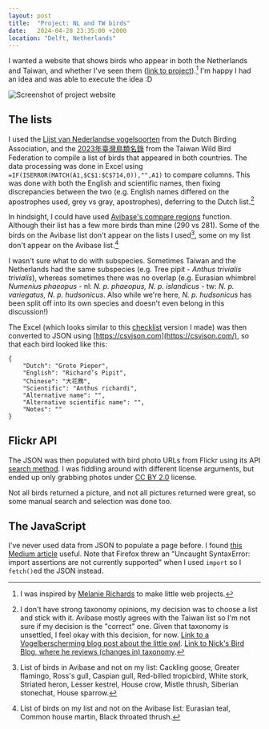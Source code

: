 ```yaml
---
layout: post
title:  "Project: NL and TW birds"
date:   2024-04-28 23:35:00 +2000
location: "Delft, Netherlands"
---
```


I wanted a website that shows birds who appear in both the Netherlands and Taiwan, and whether I've seen them ([link to project](https://birds.liliansung.com/)).[^1] I'm happy I had an idea and was able to execute the idea :D

![Screenshot of project website](https://www.liliansung.com/assets/img/2024-bird-project.png)

## The lists
I used the [Lijst van Nederlandse vogelsoorten](https://www.dutchavifauna.nl/page/1208/lijst_van_nederlandse_vogelsoorten) from the Dutch Birding Association, and the [2023年臺灣鳥類名錄](https://www.bird.org.tw/basicpage/87) from the Taiwan Wild Bird Federation to compile a list of birds that appeared in both countries. The data processing was done in Excel using `=IF(ISERROR(MATCH(A1,$C$1:$C$714,0)),"",A1)` to compare columns. This was done with both the English and scientific names, then fixing discrepancies between the two (e.g. English names differed on the apostrophes used, grey vs gray, apostrophes), deferring to the Dutch list.[^2]

In hindsight, I could have used [Avibase's compare regions](https://avibase.bsc-eoc.org/compare_regions.jsp?region=nl&region2=TW&list=clements&method=3) function. Although their list has a few more birds than mine (290 vs 281). Some of the birds on the Avibase list don't appear on the lists I used[^3], some on my list don't appear on the Avibase list.[^4]

I wasn't sure what to do with subspecies. Sometimes Taiwan and the Netherlands had the same subspecies (e.g. Tree pipit - *Anthus trivialis trivialis*), whereas sometimes there was no overlap (e.g. Eurasian whimbrel *Numenius phaeopus* - nl: *N. p. phaeopus, N. p. islandicus* - tw: *N. p. variegatus, N. p. hudsonicus*. Also while we're here, *N. p. hudsonicus* has been split off into its own species and doesn't even belong in this discussion!)


The Excel (which looks similar to this [checklist](https://birds.liliansung.com/asset/nl-tw-birdlist.pdf) version I made) was then converted to JSON using [https://csvjson.com](https://csvjson.com/), so that each bird looked like this:

```
{
    "Dutch": "Grote Pieper",
    "English": "Richard’s Pipit",
    "Chinese": "大花鷚",
    "Scientific": "Anthus richardi",
    "Alternative name": "",
    "Alternative scientific name": "",
    "Notes": ""
}
```

## Flickr API
The JSON was then populated with bird photo URLs from Flickr using its API [search method](https://www.flickr.com/services/api/flickr.photos.search.html). I was fiddling around with different license arguments, but ended up only grabbing photos under [CC BY 2.0](https://creativecommons.org/licenses/by/2.0/deed.en) license.

Not all birds returned a picture, and not all pictures returned were great, so some manual search and selection was done too.

## The JavaScript
I've never used data from JSON to populate a page before. I found [this Medium article](https://medium.com/@akshaykrdas001/how-to-fetch-data-from-local-json-file-and-render-it-to-html-document-with-using-vanilla-javascript-a0191a894f25) useful. Note that Firefox threw an "Uncaught SyntaxError: import assertions are not currently supported" when I used `import` so I `fetch()`ed the JSON instead. 

[^1]: I was inspired by [Melanie Richards](https://melanie-richards.com/) to make little web projects.

[^2]: I don't have strong taxonomy opinions, my decision was to choose a list and stick with it. Avibase mostly agrees with the Taiwan list so I'm not sure if my decision is the "correct" one. Given that taxonomy is unsettled, I feel okay with this decision, for now. [Link to a Vogelberscherming blog post about the little owl](https://www.vogelbescherming.nl/beleefdelente/blog/lezen/athene-noctua-exit). [Link to Nick's Bird Blog, where he reviews (changes in) taxonomy](https://nicksbird.blog/).

[^3]: List of birds in Avibase and not on my list: Cackling goose, Greater flamingo, Ross's gull, Caspian gull, Red-billed tropicbird, White stork, Striated heron, Lesser kestrel, House crow, Mistle thrush, Siberian stonechat, House sparrow.

[^4]: List of birds on my list and not on the Avibase list: Eurasian teal, Common house martin, Black throated thrush.